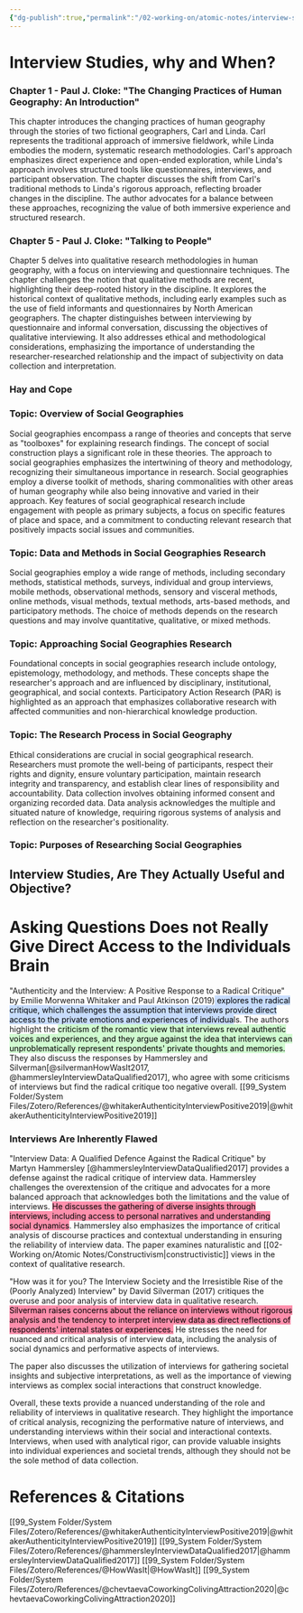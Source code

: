 ```yaml
---
{"dg-publish":true,"permalink":"/02-working-on/atomic-notes/interview-studies-and-research-ethics/","title":"Interview Studies and Research Ethics","tags":["status/working-on"],"noteIcon":"","created":"Monday, December 18th 2023, 12:50:18 pm","updated":"2023-12-23T16:54:18.857+01:00"}
---
```



# Interview Studies, why and When?
### Chapter 1 - Paul J. Cloke: "The Changing Practices of Human Geography: An Introduction"

This chapter introduces the changing practices of human geography through the stories of two fictional geographers, Carl and Linda. Carl represents the traditional approach of immersive fieldwork, while Linda embodies the modern, systematic research methodologies. Carl's approach emphasizes direct experience and open-ended exploration, while Linda's approach involves structured tools like questionnaires, interviews, and participant observation. The chapter discusses the shift from Carl's traditional methods to Linda's rigorous approach, reflecting broader changes in the discipline. The author advocates for a balance between these approaches, recognizing the value of both immersive experience and structured research.

### Chapter 5 - Paul J. Cloke: "Talking to People"

Chapter 5 delves into qualitative research methodologies in human geography, with a focus on interviewing and questionnaire techniques. The chapter challenges the notion that qualitative methods are recent, highlighting their deep-rooted history in the discipline. It explores the historical context of qualitative methods, including early examples such as the use of field informants and questionnaires by North American geographers. The chapter distinguishes between interviewing by questionnaire and informal conversation, discussing the objectives of qualitative interviewing. It also addresses ethical and methodological considerations, emphasizing the importance of understanding the researcher-researched relationship and the impact of subjectivity on data collection and interpretation.

### Hay and Cope

### Topic: Overview of Social Geographies

Social geographies encompass a range of theories and concepts that serve as "toolboxes" for explaining research findings. The concept of social construction plays a significant role in these theories. The approach to social geographies emphasizes the intertwining of theory and methodology, recognizing their simultaneous importance in research. Social geographies employ a diverse toolkit of methods, sharing commonalities with other areas of human geography while also being innovative and varied in their approach. Key features of social geographical research include engagement with people as primary subjects, a focus on specific features of place and space, and a commitment to conducting relevant research that positively impacts social issues and communities.

### Topic: Data and Methods in Social Geographies Research

Social geographies employ a wide range of methods, including secondary methods, statistical methods, surveys, individual and group interviews, mobile methods, observational methods, sensory and visceral methods, online methods, visual methods, textual methods, arts-based methods, and participatory methods. The choice of methods depends on the research questions and may involve quantitative, qualitative, or mixed methods.

### Topic: Approaching Social Geographies Research

Foundational concepts in social geographies research include ontology, epistemology, methodology, and methods. These concepts shape the researcher's approach and are influenced by disciplinary, institutional, geographical, and social contexts. Participatory Action Research (PAR) is highlighted as an approach that emphasizes collaborative research with affected communities and non-hierarchical knowledge production.

### Topic: The Research Process in Social Geography

Ethical considerations are crucial in social geographical research. Researchers must promote the well-being of participants, respect their rights and dignity, ensure voluntary participation, maintain research integrity and transparency, and establish clear lines of responsibility and accountability. Data collection involves obtaining informed consent and organizing recorded data. Data analysis acknowledges the multiple and situated nature of knowledge, requiring rigorous systems of analysis and reflection on the researcher's positionality.

### Topic: Purposes of Researching Social Geographies


## Interview Studies, Are They Actually Useful and Objective?



# Asking Questions Does not Really Give Direct Access to the Individuals Brain
"Authenticity and the Interview: A Positive Response to a Radical Critique" by Emilie Morwenna Whitaker and Paul Atkinson (2019)<mark style="background: #ADCCFFA6;"> explores the radical critique, which challenges the assumption that interviews provide direct access to the private emotions and experiences of individua</mark>ls. The authors highlight the <mark style="background: #BBFABBA6;">criticism of the romantic view that interviews reveal authentic voices and experiences, and they argue against the idea that interviews can unproblematically represent respondents' private thoughts and memories.</mark> They also discuss the responses by Hammersley and Silverman[@silvermanHowWasIt2017, @hammersleyInterviewDataQualified2017], who agree with some criticisms of interviews but find the radical critique too negative overall. [[99_System Folder/System Files/Zotero/References/@whitakerAuthenticityInterviewPositive2019\|@whitakerAuthenticityInterviewPositive2019]]

### Interviews Are Inherently Flawed

"Interview Data: A Qualified Defence Against the Radical Critique" by Martyn Hammersley [@hammersleyInterviewDataQualified2017] provides a defense against the radical critique of interview data. Hammersley challenges the overextension of the critique and advocates for a more balanced approach that acknowledges both the limitations and the value of interviews. <mark style="background: #FF5582A6;">He discusses the gathering of diverse insights through interviews, including access to personal narratives and understanding social dynamics</mark>. Hammersley also emphasizes the importance of critical analysis of discourse practices and contextual understanding in ensuring the reliability of interview data. The paper examines naturalistic and [[02-Working on/Atomic Notes/Constructivism\|constructivistic]] views in the context of qualitative research.

"How was it for you? The Interview Society and the Irresistible Rise of the (Poorly Analyzed) Interview" by David Silverman (2017) critiques the overuse and poor analysis of interview data in qualitative research. <mark style="background: #FF5582A6;">Silverman raises concerns about the reliance on interviews without rigorous analysis and the tendency to interpret interview data as direct reflections of respondents' internal states or experiences.</mark> He stresses the need for nuanced and critical analysis of interview data, including the analysis of social dynamics and performative aspects of interviews.

The paper also discusses the utilization of interviews for gathering societal insights and subjective interpretations, as well as the importance of viewing interviews as complex social interactions that construct knowledge.

Overall, these texts provide a nuanced understanding of the role and reliability of interviews in qualitative research. They highlight the importance of critical analysis, recognizing the performative nature of interviews, and understanding interviews within their social and interactional contexts. Interviews, when used with analytical rigor, can provide valuable insights into individual experiences and societal trends, although they should not be the sole method of data collection.


# References & Citations

[[99_System Folder/System Files/Zotero/References/@whitakerAuthenticityInterviewPositive2019\|@whitakerAuthenticityInterviewPositive2019]]
[[99_System Folder/System Files/Zotero/References/@hammersleyInterviewDataQualified2017\|@hammersleyInterviewDataQualified2017]]
[[99_System Folder/System Files/Zotero/References/@HowWasIt\|@HowWasIt]]
[[99_System Folder/System Files/Zotero/References/@chevtaevaCoworkingColivingAttraction2020\|@chevtaevaCoworkingColivingAttraction2020]]





